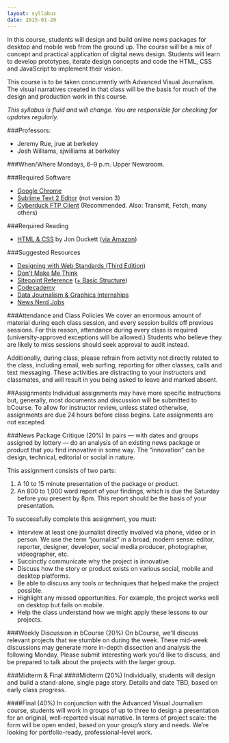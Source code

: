 ```yaml
---
layout: syllabus
date: 2015-01-20
---
```


In this course, students will design and build online news packages for desktop and mobile web from the ground up. The course will be a mix of concept and practical application of digital news design. Students will learn to develop prototypes, iterate design concepts and code the HTML, CSS and JavaScript to implement their vision.

This course is to be taken concurrently with Advanced Visual Journalism. The visual narratives created in that class will be the basis for much of the design and production work in this course.

*This syllabus is fluid and will change. You are responsible for checking for updates regularly.*

###Professors:
* Jeremy Rue, jrue at berkeley
* Josh Williams, sjwilliams at berkeley


###When/Where
Mondays, 6–9 p.m. Upper Newsroom.

###Required Software

* [Google Chrome](https://www.google.com/chrome/)
* [Sublime Text 2 Editor](http://www.sublimetext.com/2) (not version 3)
* [Cyberduck FTP Client](http://cyberduck.ch/) (Recommended. Also: Transmit, Fetch, many others)

###Required Reading
* [HTML & CSS](http://htmlandcssbook.com/) by Jon Duckett ([via Amazon](http://www.amazon.com/HTML-CSS-Design-Build-Websites/dp/1118008189))

###Suggested Resources
* [Designing with Web Standards (Third Edition)](http://www.amazon.com/Designing-Web-Standards-Jeffrey-Zeldman/dp/0321616952)
* [Don't Make Me Think](http://www.amazon.com/exec/obidos/tg/detail/-/0321344758/ref=pd_luc_mri?_encoding=UTF8&m=ATVPDKIKX0DER&v=glance)
* [Sitepoint Reference](http://reference.sitepoint.com/html/elements-structural) ([+ Basic Structure](http://reference.sitepoint.com/html/page-structure))
* [Codecademy](http://www.codecademy.com/)
* [Data Journalism & Graphics Internships](https://docs.google.com/spreadsheet/ccc?key=0AsJrqt3yp-JydEp6ZGl2STU2by1YNlB3b1RYNXN4TVE)
* [News Nerd Jobs](http://www.newsnerdjobs.com/)


###Attendance and Class Policies
We cover an enormous amount of material during each class session, and every session builds off previous sessions. For this reason, attendance during every class is required (university-approved exceptions will be allowed.) Students who believe they are likely to miss sessions should seek approval to audit instead.

Additionally, during class, please refrain from activity not directly related to the class, including email, web surfing, reporting for other classes, calls and text messaging. These activities are distracting to your instructors and classmates, and will result in you being asked to leave and marked absent.

##Assignments
Individual assignments may have more specific instructions but, generally, most documents and discussion will be submitted to bCourse. To allow for instructor review, unless stated otherwise, assignments are due 24 hours before class begins. Late assignments are not excepted. 

###News Package Critique (20%)
In pairs — with dates and groups assigned by lottery — do an analysis of an existing news package or product that you find innovative in some way. The “innovation” can be design, technical, editorial or social in nature. 

This assignment consists of two parts:

1. A 10 to 15 minute presentation of the package or product. 
2. An 800 to 1,000 word report of your findings, which is due the Saturday before you present by 8pm. This report should be the basis of your presentation.

To successfully complete this assignment, you must:

* Interview at least one journalist directly involved via phone, video or in person. We use the term “journalist” in a broad, modern sense: editor, reporter, designer, developer, social media producer, photographer, videographer, etc.
* Succinctly communicate why the project is innovative.
* Discuss how the story or product exists on various social, mobile and desktop platforms.
* Be able to discuss any tools or techniques that helped make the project possible. 
* Highlight any missed opportunities. For example, the project works well on desktop but fails on mobile. 
* Help the class understand how we might apply these lessons to our projects.

###Weekly Discussion in bCourse (20%)
On bCourse, we'll discuss relevant projects that we stumble on during the week. These mid-week discussions may generate more in-depth dissection and analysis the following Monday. Please submit interesting work you'd like to discuss, and be prepared to talk about the projects with the larger group.

###Midterm & Final
####Midterm (20%)
Individually, students will design and build a stand-alone, single page story. Details and date TBD, based on early class progress.

####Final (40%)
In conjunction with the Advanced Visual Journalism course, students will work in groups of up to three to design a presentation for an original, well-reported visual narrative. In terms of project scale: the form will be open ended, based on your group’s story and needs. We’re looking for portfolio-ready, professional-level work. 
